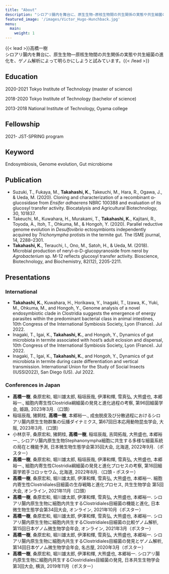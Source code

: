 ```yaml
---
title: "About"
description: "シロアリ腸内を舞台に、原生生物―原核生物間の共生関係の実態や共生細菌の進化を、ゲノム解析によって明らかにしようと試みています。"
featured_image: '/images/Victor_Hugo-Hunchback.jpg'
menu:
  main:
    weight: 1
---
```

{{< lead >}}高橋一樹<br>シロアリ腸内を舞台に、原生生物―原核生物間の共生関係の実態や共生細菌の進化を、ゲノム解析によって明らかにしようと試みています。{{< /lead >}}

## Education
2020-2021 Tokyo Institute of Technology (master of science)

2018-2020 Tokyo Institute of Technology (bachelor of science)

2013-2018 National Institute of Technology, Oyama college

## Fellowship
2021- JST-SPRING program

## Keyword
Endosymbiosis, Genome evolution, Gut microbiome

## Publication
- Suzuki, T., Fukaya, M., **Takahashi, K.**, Takeuchi, M., Hara, R., Ogawa, J., & Ueda, M. (2020). Cloning and characterization of a recombinant α-glucosidase from _Ensifer adhaerens_ NBRC 100388 and evaluation of its glucosyl transfer activity. Biocatalysis and Agricultural Biotechnology, 30, 101837.
- Takeuchi, M., Kuwahara, H., Murakami, T., **Takahashi, K.**, Kajitani, R., Toyoda, A., Itoh, T., Ohkuma, M., & Hongoh, Y. (2020). Parallel reductive genome evolution in _Desulfovibrio_ ectosymbionts independently acquired by _Trichonympha_ protists in the termite gut. The ISME journal, 14, 2288–2301. 
- **Takahashi, K.**, Terauchi, I., Ono, M., Satoh, H., & Ueda, M. (2018). Microbial production of neryl-α-D-glucopyranoside from nerol by _Agrobacterium_ sp. M-12 reflects glucosyl transfer activity. Bioscience, Biotechnology, and Biochemistry, 82(12), 2205-2211.

## Presentations
### International
- **Takahashi, K.**, Kuwahara, H., Horikawa, Y., Inagaki, T., Izawa, K., Yuki, M., Ohkuma, M., and Hongoh, Y., Genome analysis of a novel endosymbiotic clade in Clostridia suggests the emergence of energy parasites within the predominant bacterial class in animal intestines, 10th Congress of the International Symbiosis Society, Lyon (France). Jul 2022.
- Inagaki, T., Igai, K., **Takahashi, K.**, and Hongoh, Y., Dynamics of gut microbiota in termite associated with host’s adult eclosion and dispersal, 10th Congress of the International Symbiosis Society, Lyon (France). Jul 2022.
- Inagaki, T., Igai, K., **Takahashi, K.**, and Hongoh, Y., Dynamics of gut microbiota in termite during caste differentiation and vertical transmission. International Union for the Study of Social Insects (IUSSI2022), San Diego (US). Jul 2022.

### Conferences in Japan
- **高橋一樹**, 桑原宏和, 堀川雄太郎, 稲垣辰哉, 伊澤和輝, 雪真弘, 大熊盛也, 本郷裕一., 細胞内寄生性Clostridia綱細菌の発見と進化過程の考察, 第96回細菌学会, 姫路, 2023年3月.（口頭）
- 稲垣辰哉, 猪飼桂, **高橋一樹**, 本郷裕一., 成虫脱皮及び分散過程におけるシロアリ腸内原生生物群集の伝播ダイナミクス, 第67回日本応用動物昆虫学会, 大阪, 2023年3月.（口頭）
- 小林京平, 桑原宏和, 猪飼桂, **高橋一樹**, 稲垣辰哉, 吉岡拓哉, 大熊盛也, 本郷裕一., シロアリ腸内原生生物Stephanonympha細胞に共生する多様な細菌系統の局在と機能予測, 日本微生物生態学会第35回大会, 北海道, 2022年9月.（ポスター）
- **高橋一樹**, 桑原宏和, 堀川雄太郎, 稲垣辰哉, 伊澤和輝, 雪真弘, 大熊盛也, 本郷裕一., 細胞内寄生性Clostridia綱細菌の発見と進化プロセスの考察, 第16回細菌学若手コロッセウム, 北海道, 2022年8月.（口頭・ポスター）
- **高橋一樹**, 桑原宏和, 堀川雄太郎, 伊澤和輝, 雪真弘, 大熊盛也, 本郷裕一. 細胞内寄生性Clostridiales目細菌の生存戦略と進化プロセス, 共生生物学会 第5回大会, オンライン, 2021年11月（口頭）
- **高橋一樹**, 桑原宏和, 堀川雄太郎, 伊澤和輝, 雪真弘, 大熊盛也, 本郷裕一. シロアリ腸内原生生物に細胞内共生するClostridiales目細菌の機能と進化, 日本微生物生態学会第34回大会, オンライン, 2021年10月（ポスター）
- **高橋一樹**, 桑原宏和, 堀川雄太郎, 伊澤和輝, 雪真弘, 大熊盛也, 本郷裕一. シロアリ腸内原生生物に細胞内共生するClostridiales目細菌の比較ゲノム解析, 第15回日本ゲノム微生物学会年会, オンライン, 2021年3月（ポスター）
- **高橋一樹**, 桑原宏和, 堀川雄太郎, 伊澤和輝, 雪真弘, 大熊盛也, 本郷裕一. シロアリ腸内原生生物に細胞内共生するClostridiales目細菌の発見とゲノム解析, 第14回日本ゲノム微生物学会年会, 名古屋, 2020年3月（ポスター）
- **高橋一樹**, 桑原宏和, 堀川雄太郎, 伊澤和輝, 大熊盛也, 本郷裕一. シロアリ腸内原生生物に細胞内共生するClostridiales目細菌の発見, 日本共生生物学会 第3回大会, 横浜, 2019年11月（ポスター）


